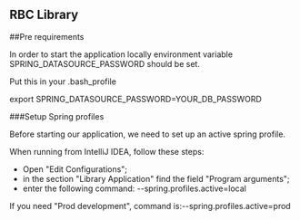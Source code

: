 ## RBC Library

##Pre requirements

In order to start the application locally
environment variable SPRING_DATASOURCE_PASSWORD should be set.


Put this in your .bash_profile

export SPRING_DATASOURCE_PASSWORD=YOUR_DB_PASSWORD

###Setup Spring profiles

Before starting our application, we need to set up an active spring profile.

When running from IntelliJ IDEA, follow these steps:
- Open "Edit Configurations";
- in the section "Library Application" find the field "Program arguments";
- enter the following command: --spring.profiles.active=local

If you need "Prod development", command is:--spring.profiles.active=prod
